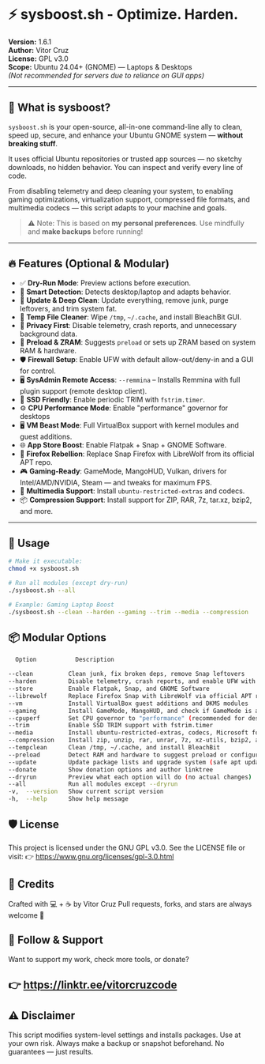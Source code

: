 # ⚡ sysboost.sh - Optimize. Harden.

**Version:** 1.6.1  
**Author:** Vitor Cruz  
**License:** GPL v3.0  
**Scope:** Ubuntu 24.04+ (GNOME) — Laptops & Desktops  
*(Not recommended for servers due to reliance on GUI apps)*

---

## 🧰 What is sysboost?

`sysboost.sh` is your open-source, all-in-one command-line ally to clean, speed up, secure, and enhance your Ubuntu GNOME system — **without breaking stuff**.

It uses official Ubuntu repositories or trusted app sources — no sketchy downloads, no hidden behavior. You can inspect and verify every line of code.

From disabling telemetry and deep cleaning your system, to enabling gaming optimizations, virtualization support, compressed file formats, and multimedia codecs — this script adapts to your machine and goals.

> ⚠️ Note: This is based on **my personal preferences**. Use mindfully and **make backups** before running!

---

## 🔥 Features (Optional & Modular)
- ✅ **Dry-Run Mode**: Preview actions before execution.
- 🧠 **Smart Detection**: Detects desktop/laptop and adapts behavior.
- 🧼 **Update & Deep Clean**: Update everything, remove junk, purge leftovers, and trim system fat.
- 🧹 **Temp File Cleaner**: Wipe `/tmp`, `~/.cache`, and install BleachBit GUI.
- 🔐 **Privacy First**: Disable telemetry, crash reports, and unnecessary background data.
- 🔁 **Preload & ZRAM**: Suggests `preload` or sets up ZRAM based on system RAM & hardware.
- 🛡️ **Firewall Setup**: Enable UFW with default allow-out/deny-in and a GUI for control.
- 🖥️ **SysAdmin Remote Access**: `--remmina` – Installs Remmina with full plugin support (remote desktop client).
- 💾 **SSD Friendly**: Enable periodic TRIM with `fstrim.timer`.
- ⚙️ **CPU Performance Mode**: Enable "performance" governor for desktops
- 🖥️ **VM Beast Mode**: Full VirtualBox support with kernel modules and guest additions.
- 🌐 **App Store Boost**: Enable Flatpak + Snap + GNOME Software.
- 🦊 **Firefox Rebellion**: Replace Snap Firefox with LibreWolf from its official APT repo.
- 🎮 **Gaming-Ready**: GameMode, MangoHUD, Vulkan, drivers for Intel/AMD/NVIDIA, Steam — and tweaks for maximum FPS.
- 🎵 **Multimedia Support**: Install `ubuntu-restricted-extras` and codecs.
- 📦 **Compression Support**: Install support for ZIP, RAR, 7z, tar.xz, bzip2, and more.

---

## 🧪 Usage

```bash
# Make it executable:
chmod +x sysboost.sh

# Run all modules (except dry-run)
./sysboost.sh --all

# Example: Gaming Laptop Boost
./sysboost.sh --clean --harden --gaming --trim --media --compression
```

## 📦 Modular Options
```bash
  Option	       Description

--clean          Clean junk, fix broken deps, remove Snap leftovers
--harden         Disable telemetry, crash reports, and enable UFW with GUI
--store          Enable Flatpak, Snap, and GNOME Software
--librewolf      Replace Firefox Snap with LibreWolf via official APT repo
--vm             Install VirtualBox guest additions and DKMS modules
--gaming         Install GameMode, MangoHUD, and check if GameMode is active
--cpuperf        Set CPU governor to "performance" (recommended for desktops)
--trim           Enable SSD TRIM support with fstrim.timer
--media          Install ubuntu-restricted-extras, codecs, Microsoft fonts 
--compression    Install zip, unzip, rar, unrar, 7z, xz-utils, bzip2, and lzma
--tempclean      Clean /tmp, ~/.cache, and install BleachBit
--preload        Detect RAM and hardware to suggest preload or configure ZRAM
--update         Update package lists and upgrade system (safe apt update + upgrade)
--donate         Show donation options and author linktree
--dryrun         Preview what each option will do (no actual changes)
--all            Run all modules except --dryrun
-v,  --version	 Show current script version
-h,  --help	     Show help message
```

## 🛡️ License
This project is licensed under the GNU GPL v3.0.
See the LICENSE file or visit:
👉 https://www.gnu.org/licenses/gpl-3.0.html

## 👤 Credits
Crafted with 💻 + ☕ by Vitor Cruz
Pull requests, forks, and stars are always welcome 🌟

## 👋 Follow & Support
Want to support my work, check more tools, or donate?
## 👉 https://linktr.ee/vitorcruzcode

## ⚠️ Disclaimer
This script modifies system-level settings and installs packages.
Use at your own risk. Always make a backup or snapshot beforehand.
No guarantees — just results.
